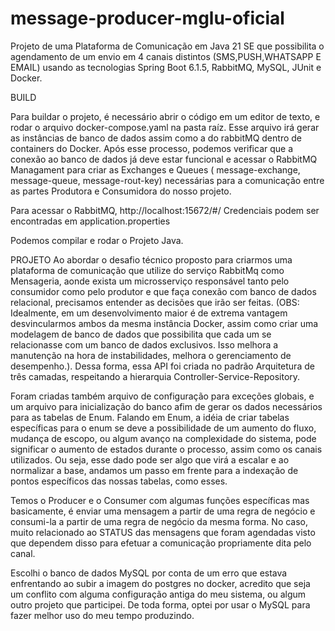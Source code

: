 # message-producer-mglu-oficial

Projeto de uma Plataforma de Comunicação em Java 21 SE que possibilita o agendamento de um envio em 4 canais distintos (SMS,PUSH,WHATSAPP E EMAIL) usando as tecnologias Spring Boot 6.1.5, RabbitMQ, MySQL, JUnit e Docker.

BUILD

Para buildar o projeto, é necessário abrir o código em um editor de texto, e rodar o arquivo docker-compose.yaml na pasta raíz. Esse arquivo irá gerar as instâncias de banco de dados assim como a do rabbitMQ dentro de containers do Docker.
Após esse processo, podemos verificar que a conexão ao banco de dados já deve estar funcional e acessar o RabbitMQ Managament para criar as Exchanges e Queues ( message-exchange, message-queue, message-rout-key) necessárias para a comunicação entre as partes Produtora e Consumidora do nosso projeto.

Para acessar o RabbitMQ, http://localhost:15672/#/
Credenciais podem ser encontradas em application.properties

Podemos compilar e rodar o Projeto Java.

PROJETO
Ao abordar o desafio técnico proposto para criarmos uma plataforma de comunicação que utilize do serviço RabbitMq como Mensageria, aonde exista um microsserviço responsável tanto pelo consumidor como pelo produtor e que faça conexão com banco de dados relacional, precisamos entender as decisões que irão ser feitas. 
(OBS: Idealmente, em um desenvolvimento maior é de extrema vantagem desvincularmos ambos da mesma instância Docker, assim como criar uma modelagem de banco de dados que possibilita que cada um se relacionasse com um banco de dados exclusivos. Isso melhora a manutenção na hora de instabilidades, melhora o gerenciamento de desempenho.). Dessa forma, essa API foi criada no padrão Arquitetura de três camadas, respeitando a hierarquia Controller-Service-Repository.

Foram criadas também arquivo de configuração para exceções globais, e um arquivo para inicialização do banco afim de gerar os dados necessários para as tabelas de Enum.
Falando em Enum, a idéia de criar tabelas específicas para o enum se deve a possibilidade de um aumento do fluxo, mudança de escopo, ou algum avanço na complexidade do sistema, pode significar o aumento de estados durante o processo, assim como os canais utilizados. Ou seja, esse dado pode ser algo que virá a escalar e ao normalizar a base, andamos um passo em frente para a indexação de pontos específicos das nossas tabelas, como esses.

Temos o Producer e o Consumer com algumas funções específicas mas basicamente, é enviar uma mensagem a partir de uma regra de negócio e consumi-la a partir de uma regra de negócio da mesma forma. No caso, muito relacionado ao STATUS das mensagens que foram agendadas visto que dependem disso para efetuar a comunicação propriamente dita pelo canal.

Escolhi o banco de dados MySQL por conta de um erro que estava enfrentando ao subir a imagem do postgres no docker, acredito que seja um conflito com alguma configuração antiga do meu sistema, ou algum outro projeto que participei. De toda forma, optei por usar o MySQL para fazer melhor uso do meu tempo produzindo.
